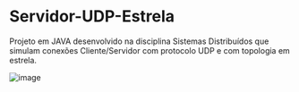 # Servidor-UDP-Estrela
Projeto em JAVA desenvolvido na disciplina Sistemas Distribuídos que simulam conexões Cliente/Servidor com protocolo UDP e com topologia em estrela.

![image](https://sites.google.com/site/goncaloebrunoiccr/_/rsrc/1357807913143/homehttpssitesgooglecomsitepromodelsagenciamodelos/topologiaemestrela/topologia_estrela.jpg)
